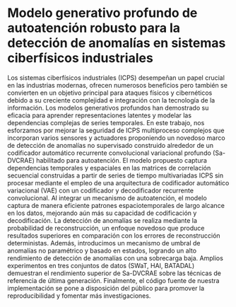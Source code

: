 # Modelo generativo profundo de autoatención robusto para la detección de anomalías en sistemas ciberfísicos industriales

Los sistemas ciberfísicos industriales (ICPS) desempeñan un papel crucial en las industrias modernas, 
ofrecen numerosos beneficios pero también se convierten en un objetivo principal para ataques físicos y 
cibernéticos debido a su creciente complejidad e integración con la tecnología de la información. 
Los modelos generativos profundos han demostrado su eficacia para aprender representaciones latentes y modelar 
las dependencias complejas de series temporales. En este trabajo, nos esforzamos por mejorar la seguridad de ICPS 
multiproceso complejos que incorporan varios sensores y actuadores proponiendo un novedoso marco de detección de anomalías no supervisado construido alrededor de un codificador automático recurrente convolucional variacional profundo (Sa-DVCRAE) habilitado para autoatención. El modelo propuesto captura dependencias temporales y espaciales en las matrices de correlación secuencial construidas a partir de series de tiempo multivariadas ICPS sin procesar mediante el empleo de una arquitectura de codificador automático variacional (VAE) con un codificador y decodificador recurrente convolucional. Al integrar un mecanismo de autoatención, el modelo captura de manera eficiente patrones espaciotemporales de largo alcance en los datos, mejorando aún más su capacidad de codificación y decodificación. La detección de anomalías se realiza mediante la probabilidad de reconstrucción, un enfoque novedoso que produce resultados superiores en comparación con los errores de reconstrucción deterministas. Además, introducimos un mecanismo de umbral de anomalías no paramétrico y basado en estados, logrando un alto rendimiento de detección de anomalías con una sobrecarga baja. Amplios experimentos en tres conjuntos de datos (SWaT, HAI, BATADAL) demuestran el rendimiento superior de Sa-DVCRAE sobre las técnicas de referencia de última generación. Finalmente, el código fuente de nuestra implementación se pone a disposición del público para promover la reproducibilidad y fomentar más investigaciones.
